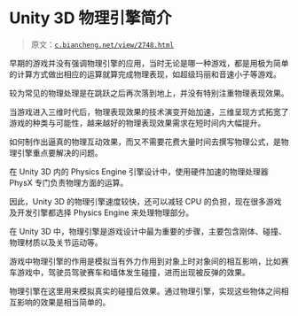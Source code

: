 # Unity 3D 物理引擎简介

> 原文：[`c.biancheng.net/view/2748.html`](http://c.biancheng.net/view/2748.html)

早期的游戏并没有强调物理引擎的应用，当时无论是哪一种游戏，都是用极为简单的计算方式做出相应的运算就算完成物理表现，如超级玛丽和音速小子等游戏。

较为常见的物理处理是在跳跃之后再次落到地上，并没有特别注重物理表现效果。

当游戏进入三维时代后，物理表现效果的技术演变开始加速，三维呈现方式拓宽了游戏的种类与可能性，越来越好的物理表现效果需求在短时间内大幅提升。

如何制作出逼真的物理互动效果，而又不需要花费大量时间去撰写物理公式，是物理引擎重点要解决的问题。

在 Unity 3D 内的 Physics Engine 引擎设计中，使用硬件加速的物理处理器 PhysX 专门负责物理方面的运算。

因此，Unity 3D 的物理引擎速度较快，还可以减轻 CPU 的负担，现在很多游戏及开发引擎都选择 Physics Engine 来处理物理部分。

在 Unity 3D 中，物理引擎是游戏设计中最为重要的步骤，主要包含刚体、碰撞、物理材质以及关节运动等。

游戏中物理引擎的作用是模拟当有外力作用到对象上时对象间的相互影响，比如赛车游戏中，驾驶员驾驶赛车和墙体发生碰撞，进而出现被反弹的效果。

物理引擎在这里用来模拟真实的碰撞后效果。通过物理引擎，实现这些物体之间相互影响的效果是相当简单的。